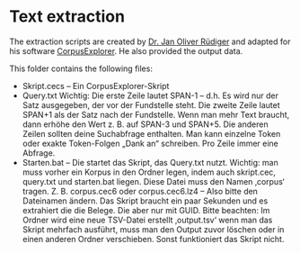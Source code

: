 # Text extraction

The extraction scripts are created by [Dr. Jan Oliver Rüdiger](https://notes.jan-oliver-ruediger.de/ueber-mich/) and adapted for his software [CorpusExplorer](https://notes.jan-oliver-ruediger.de/software/corpusexplorer-overview/). He also provided the output data.

This folder contains the following files:

* Skript.cecs – Ein CorpusExplorer-Skript
* Query.txt Wichtig: Die erste Zeile lautet SPAN-1 – d.h. Es wird nur der Satz ausgegeben, der vor der Fundstelle steht. Die zweite Zeile lautet SPAN+1 als der Satz nach der Fundstelle. Wenn man mehr Text braucht, dann erhöhe den Wert z. B. auf SPAN-3 und SPAN+5. Die anderen Zeilen sollten deine Suchabfrage enthalten. Man kann einzelne Token oder exakte Token-Folgen „Dank an“ schreiben. Pro Zeile immer eine Abfrage.
* Starten.bat – Die startet das Skript, das Query.txt nutzt. Wichtig: man muss vorher ein Korpus in den Ordner legen, indem auch skript.cec, query.txt und starten.bat liegen. Diese Datei muss den Namen ‚corpus‘ tragen. Z. B. corpus.cec6 oder corpus.cec6.lz4 – Also bitte den Dateinamen ändern. Das Skript braucht ein paar Sekunden und es extrahiert die die Belege. Die aber nur mit GUID. Bitte beachten: Im Ordner wird eine neue TSV-Datei erstellt ‚output.tsv‘ wenn man das Skript mehrfach ausführt, muss man den Output zuvor löschen oder in einen anderen Ordner verschieben. Sonst funktioniert das Skript nicht.
